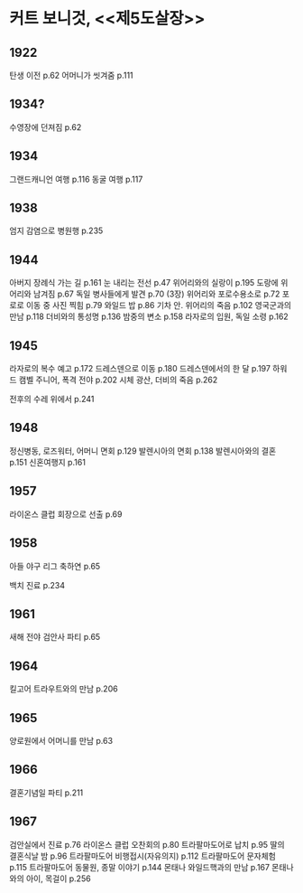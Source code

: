 # 커트 보니것, <<제5도살장>>

## 1922
탄생 이전 p.62
어머니가 씻겨줌 p.111
## 1934?
수영장에 던져짐 p.62
## 1934
그랜드캐니언 여행 p.116
동굴 여행 p.117
## 1938
엄지 감염으로 병원행 p.235
## 1944
아버지 장례식 가는 길 p.161
눈 내리는 전선 p.47
위어리와의 실랑이 p.195
도랑에 위어리와 남겨짐 p.67
독일 병사들에게 발견 p.70
(3장) 위어리와 포로수용소로 p.72
포로로 이동 중 사진 찍힘 p.79
와일드 밥 p.86
기차 안. 위어리의 죽음 p.102
영국군과의 만남 p.118
더비와의 통성명 p.136
밤중의 변소 p.158
라자로의 입원, 독일 소령 p.162

## 1945
라자로의 복수 예고 p.172
드레스덴으로 이동 p.180
드레스덴에서의 한 달 p.197
하워드 캠벨 주니어, 폭격 전야 p.202
시체 광산, 더비의 죽음 p.262

전후의 수레 위에서 p.241
## 1948
정신병동, 로즈워터, 어머니 면회 p.129
발렌시아의 면회 p.138
발렌시아와의 결혼 p.151
신혼여행지 p.161
## 1957
라이온스 클럽 회장으로 선출 p.69
## 1958
아들 야구 리그 축하연 p.65

백치 진료 p.234
## 1961
새해 전야 검안사 파티 p.65

## 1964
킬고어 트라우트와의 만남 p.206
## 1965
양로원에서 어머니를 만남 p.63
## 1966
결혼기념일 파티 p.211
## 1967
검안실에서 진료 p.76
라이온스 클럽 오찬회의 p.80
트라팔마도어로 납치 p.95
딸의 결혼식날 밤 p.96
트라팔마도어 비행접시(자유의지) p.112
트라팔마도어 문자체험 p.115
트라팔마도어 동물원, 종말 이야기 p.144
몬태나 와일드핵과의 만남 p.167
몬태나와의 아이, 목걸이 p.256
